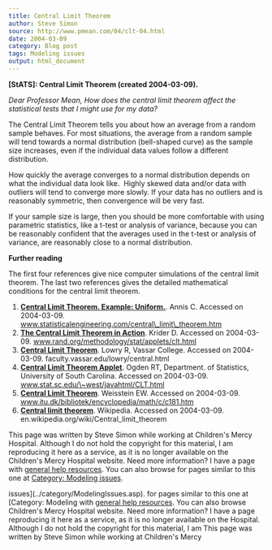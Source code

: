 ```yaml
---
title: Central Limit Theorem
author: Steve Simon
source: http://www.pmean.com/04/clt-04.html
date: 2004-03-09
category: Blog post
tags: Modeling issues
output: html_document
---
```

****[StATS]:** Central Limit Theorem (created
2004-03-09).**

*Dear Professor Mean, How does the central limit theorem affect the
statistical tests that I might use for my data?*

The Central Limit Theorem tells you about how an average from a random
sample behaves. For most situations, the average from a random sample
will tend towards a normal distribution (bell-shaped curve) as the
sample size increases, even if the individual data values follow a
different distribution.

How quickly the average converges to a normal distribution depends on
what the individual data look like.  Highly skewed data and/or data with
outliers will tend to converge more slowly. If your data has no outliers
and is reasonably symmetric, then convergence will be very fast.

If your sample size is large, then you should be more comfortable with
using parametric statistics, like a t-test or analysis of variance,
because you can be reasonably confident that the averages used in the
t-test or analysis of variance, are reasonably close to a normal
distribution.

**Further reading**

The first four references give nice computer simulations of the central
limit theorem. The last two references gives the detailed mathematical
conditions for the central limit theorem.

1.  **[Central Limit Theorem. Example:
    Uniform.](http://www.statisticalengineering.com/central_limit_theorem.htm)**.
    Annis C. Accessed on 2004-03-09.
    www.statisticalengineering.com/central\_limit\_theorem.htm
2.  **[The Central Limit Theorem in
    Action](http://www.rand.org/methodology/stat/applets/clt.html)**.
    Krider D. Accessed on 2004-03-09.
    www.rand.org/methodology/stat/applets/clt.html
3.  **[Central Limit
    Theorem](http://faculty.vassar.edu/lowry/central.html)**. Lowry R,
    Vassar College. Accessed on 2004-03-09.
    faculty.vassar.edu/lowry/central.html
4.  **[Central Limit Theorem
    Applet](http://www.stat.sc.edu/~west/javahtml/CLT.html)**. Ogden RT,
    Department. of Statistics, University of South Carolina. Accessed on
    2004-03-09. www.stat.sc.edu/\~west/javahtml/CLT.html
5.  **[Central Limit
    Theorem](http://www.itu.dk/bibliotek/encyclopedia/math/c/c181.htm)**.
    Weisstein EW. Accessed on 2004-03-09.
    www.itu.dk/bibliotek/encyclopedia/math/c/c181.htm
6.  **[Central limit
    theorem](http://en.wikipedia.org/wiki/Central_limit_theorem)**.
    Wikipedia. Accessed on 2004-03-09.
    en.wikipedia.org/wiki/Central\_limit\_theorem

This page was written by Steve Simon while working at Children\'s Mercy
Hospital. Although I do not hold the copyright for this material, I am
reproducing it here as a service, as it is no longer available on the
Children\'s Mercy Hospital website. Need more information? I have a page
with [general help resources](../GeneralHelp.html). You can also browse
for pages similar to this one at [Category: Modeling
issues](../category/ModelingIssues.asp).
<!---More--->
issues](../category/ModelingIssues.asp).
for pages similar to this one at [Category: Modeling
with [general help resources](../GeneralHelp.html). You can also browse
Children\'s Mercy Hospital website. Need more information? I have a page
reproducing it here as a service, as it is no longer available on the
Hospital. Although I do not hold the copyright for this material, I am
This page was written by Steve Simon while working at Children\'s Mercy

<!---Do not use
****[StATS]:** Central Limit Theorem (created
This page was written by Steve Simon while working at Children\'s Mercy
Hospital. Although I do not hold the copyright for this material, I am
reproducing it here as a service, as it is no longer available on the
Children\'s Mercy Hospital website. Need more information? I have a page
with [general help resources](../GeneralHelp.html). You can also browse
for pages similar to this one at [Category: Modeling
issues](../category/ModelingIssues.asp).
--->

